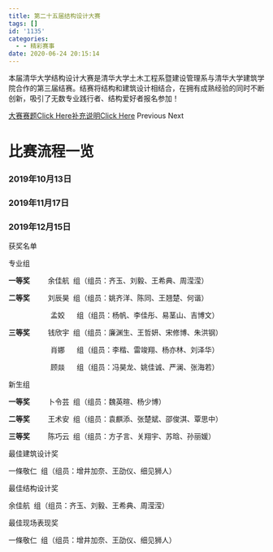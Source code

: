 ```yaml
---
title: 第二十五届结构设计大赛
tags: []
id: '1135'
categories:
  - - 精彩赛事
date: 2020-06-24 20:15:14
---
```


本届清华大学结构设计大赛是清华大学土木工程系暨建设管理系与清华大学建筑学院合作的第三届结赛。结赛将结构和建筑设计相结合，在拥有成熟经验的同时不断创新，吸引了无数专业践行者、结构爱好者报名参加！

[大赛赛题Click Here](../../wp-content_uploads/2020/04/清华大学第二十五届结构设计大赛赛题.pdf)[补充说明Click Here](../../wp-content_uploads/2020/04/清华大学第二十五届结构设计大赛补充说明.pdf) Previous Next

# 比赛流程一览

### 2019年10月13日

### 2019年11月17日

### 2019年12月15日

获奖名单

专业组

**一等奖**         余佳航  组（组员：齐玉、刘毅、王希典、周滢滢）

**二等奖**         刘辰昊  组（组员：姚齐洋、陈同、王翘楚、何谐）

                     孟姣      组（组员：杨帆、李佳彤、易茎山、吉博文）

**三等奖**         钱欣宇  组（组员：廉渊生、王哲妍、宋修博、朱洪钢）

                     肖娜      组（组员：李楷、雷竣翔、杨亦林、刘泽华）

                     顾燚      组（组员：冯昊龙、姚佳诚、严澜、张海若）

新生组

**一等奖**         卜令芸  组（组员：魏英暄、杨少博）

**二等奖**         王术安  组（组员：袁麒添、张楚斌、邵俊淇、覃思中）

**三等奖**         陈巧云  组（组员：方子言、关翔宇、苏晗、孙丽媛）

最佳建筑设计奖

一條敬仁  组（组员：增井加奈、王劭仪、细见狮人）

最佳结构设计奖

余佳航  组（组员：齐玉、刘毅、王希典、周滢滢）

最佳现场表现奖

一條敬仁  组（组员：增井加奈、王劭仪、细见狮人）